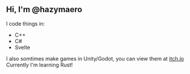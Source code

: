 ## Hi, I'm @hazymaero

I code things in:
 - C++
 - C#
 -  Svelte
 
I also somtimes make games in Unity/Godot, you can view them at [itch.io](https://falconeye76.itch.io/)
Currently I'm learning Rust!
